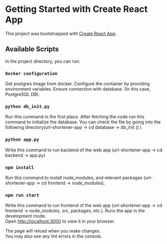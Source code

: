 # Getting Started with Create React App

This project was bootstrapped with [Create React App](https://github.com/facebook/create-react-app).

## Available Scripts

In the project directory, you can run:

### `Docker configuration`

Get postgres image from docker.
Configure the container by providing environment variables.
Ensure connection with database. (In this case, PostgreSQL DB).

### `python db_init.py`

Run this command in the first place.
After fetching the code run this command to initialize the database.
You can check the file by going into the following directory(url-shortener-app -> cd database -> db_init ().\

### `python app.py`

Write this command to run backend of the web app (url-shortener-app -> cd backend -> app.py)

### `npm install`

Run this command to install node_modules, and relevant packages (url-shortener-app -> cd frontend -> node_modules).

### `npm run start`

Write this command to run frontend of the web app (url-shortener-app -> cd frontend -> node_modules, src, packages, etc.).
Runs the app in the development mode.\
Open [http://localhost:3000](http://localhost:3000) to view it in your browser.

The page will reload when you make changes.\
You may also see any lint errors in the console.
